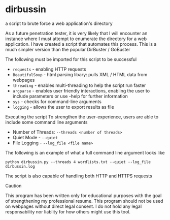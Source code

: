 # dirbussin
a script to brute force a web application's directory

As a future penetration tester, it is very likely that I will encounter an instance where I must attempt to enumerate the directory for a web application. I have created a script that automates this process. This is a much simpler version than the popular DirBuster / GoBuster

The following must be imported for this script to be successful
* `requests` - enabling HTTP requests
* `BeautifulSoup` - html parsing libary: pulls XML / HTML data from webpages
* `threading` - enables multi-threading to help the script run faster
* `argparse` - enables user friendly interactions, enabling the user to include parameters or use -help for further information 
* `sys` - checks for command-line arguments
* `logging` - allows the user to export results as file

Executing the script
To strengthen the user-experience, users are able to include some command line arguments
* Number of Threads: `--threads <number of threads>`
* Quiet Mode - `--quiet`
* File Logging - `--log_file <file name>`

The following is an example of what a full command line argument looks like

`python dirbussin.py --threads 4 wordlists.txt --quiet --log_file dirbussin.log`

The script is also capable of handling both HTTP and HTTPS requests


>[!CAUTION]
>This program has been written only for educational purposes with the goal of strengthening my professional resume. This program should not be used on webpages without direct legal consent. I do not hold any legal responsability nor liablity for how others might use this tool. 
